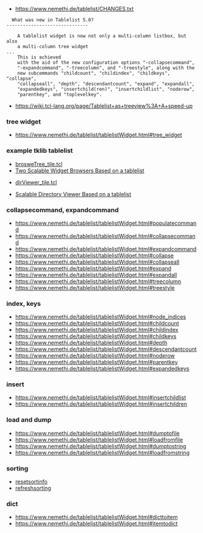 
+ https://www.nemethi.de/tablelist/CHANGES.txt
```
  What was new in Tablelist 5.0?
------------------------------

    A tablelist widget is now not only a multi-column listbox, but also
    a multi-column tree widget
...
    This is achieved
    with the aid of the new configuration options "-collapsecommand",
    "-expandcommand", "-treecolumn", and "-treestyle", along with the
    new subcommands "childcount", "childindex", "childkeys", "collapse",
    "collapseall", "depth", "descendantcount", "expand", "expandall",
    "expandedkeys", "insertchild(ren)", "insertchildlist", "noderow",
    "parentkey", and "toplevelkey".
```



+ https://wiki.tcl-lang.org/page/Tablelist+as+treeview%3A+A+speed-up
 
### tree widget
+ https://www.nemethi.de/tablelist/tablelistWidget.html#tree_widget

### example tklib tablelist
+ [brosweTree_tile.tcl](https://github.com/tcltk/tklib/blob/master/examples/tablelist/browseTree_tile.tcl)
+ [Two Scalable Widget Browsers Based on a tablelist](https://www.nemethi.de/tablelist/tablelist.html#ex_browse)
* [dirViewer_tile.tcl](https://github.com/tcltk/tklib/blob/master/examples/tablelist/dirViewer_tile.tcl)
+ [Scalable Directory Viewer Based on a tablelist](https://www.nemethi.de/tablelist/tablelist.html#ex_dirViewer)

### collapsecommand, expandcommand
+ https://www.nemethi.de/tablelist/tablelistWidget.html#populatecommand
+ https://www.nemethi.de/tablelist/tablelistWidget.html#collapsecommand
+ https://www.nemethi.de/tablelist/tablelistWidget.html#expandcommand
+ https://www.nemethi.de/tablelist/tablelistWidget.html#collapse
+ https://www.nemethi.de/tablelist/tablelistWidget.html#collapseall
+ https://www.nemethi.de/tablelist/tablelistWidget.html#expand
+ https://www.nemethi.de/tablelist/tablelistWidget.html#expandall
+ https://www.nemethi.de/tablelist/tablelistWidget.html#treecolumn
+ https://www.nemethi.de/tablelist/tablelistWidget.html#treestyle
 
### index, keys
+ https://www.nemethi.de/tablelist/tablelistWidget.html#node_indices
+ https://www.nemethi.de/tablelist/tablelistWidget.html#childcount
+ https://www.nemethi.de/tablelist/tablelistWidget.html#childindex
+ https://www.nemethi.de/tablelist/tablelistWidget.html#childkeys
+ https://www.nemethi.de/tablelist/tablelistWidget.html#depth
+ https://www.nemethi.de/tablelist/tablelistWidget.html#descendantcount
+ https://www.nemethi.de/tablelist/tablelistWidget.html#noderow
+ https://www.nemethi.de/tablelist/tablelistWidget.html#parentkey
+ https://www.nemethi.de/tablelist/tablelistWidget.html#expandedkeys

### insert
+ https://www.nemethi.de/tablelist/tablelistWidget.html#insertchildlist
+ https://www.nemethi.de/tablelist/tablelistWidget.html#insertchildren


### load and dump
+ https://www.nemethi.de/tablelist/tablelistWidget.html#dumptofile
+ https://www.nemethi.de/tablelist/tablelistWidget.html#loadfromfile
+ https://www.nemethi.de/tablelist/tablelistWidget.html#dumptostring
+ https://www.nemethi.de/tablelist/tablelistWidget.html#loadfromstring

### sorting
+ [resetsortinfo](https://www.nemethi.de/tablelist/tablelistWidget.html#resetsortinfo)
+ [refreshsorting](https://www.nemethi.de/tablelist/tablelistWidget.html#refreshsorting)

### dict
+ https://www.nemethi.de/tablelist/tablelistWidget.html#dicttoitem
+ https://www.nemethi.de/tablelist/tablelistWidget.html#itemtodict
